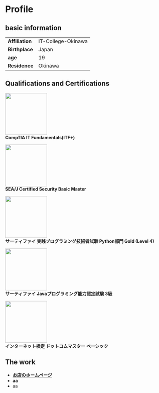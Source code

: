 # Profile
<body>
  <h2>basic information</h2>
  <table>
    <tr>
      <td>
        <Strong>Affiliation</Strong>
      </td>
      <td>
        IT-College-Okinawa
      </td>
    </tr>
    <tr>
      <td>
        <Strong>Birthplace</Strong>
      </td>
      <td>
        Japan
      </td>
    </tr>
    <tr>
      <td>
        <Strong>age</Strong>
      </td>
      <td>
        19
      </td>
    </tr>
    <tr>
      <td>
        <Strong>Residence</Strong>
      </td>
      <td>
        Okinawa
      </td>
    </tr>
  </table>
  <h2>Qualifications and Certifications</h2>
  <div>
    <div>
      <div>
        <img src="https://static.wixstatic.com/media/fd4a1c_977047c567c743e8a4b77cac6296ab4f~mv2.png/v1/fill/w_480,h_480,al_c,q_85,usm_0.66_1.00_0.01,enc_avif,quality_auto/fd4a1c_977047c567c743e8a4b77cac6296ab4f~mv2.png" width="133px">
      </div>
      <Strong>CompTIA IT Fundamentals(ITF+)</Strong>
    </div>
    <p></p>
    <div>
      <div>
        <img src="https://www.jcssa.or.jp/backing/img/logo-seaj.jpg" width="133px">
      </div>
      <Strong>SEA/J Certified Security Basic Master</Strong>
    </div>
    <p></p>
    <div>
      <div>
        <img src="https://encrypted-tbn0.gstatic.com/images?q=tbn:ANd9GcRG70KCbWctHry6d5JBu1qrbnkky0Ve7ivbUQ&s" width="133px">
      </div>
      <Strong>サーティファイ 実践プログラミング技術者試験 Python部門 Gold (Level 4)</Strong>
    </div>
    <p></p>
    <div>
      <div>
        <img src="https://ci3.googleusercontent.com/meips/ADKq_Naxcd3ZM16kua9n1XgRTkFP-hk3z5-0-V4GKey4KHn5WEW8WOmb8MM6vbsQik5z0UKcz1jLbSW_r5TVI0erl0mUrxH7LrqR2dAV8LSPGKdZxiW0-SErvfzjElEqZqCgg9y-_sNt8RugftMqEG-RbsdkyKPo2Co5mSTBgQ=s0-d-e1-ft#https://nlp.netlearning.co.jp/api/v1.0/openbadge/v2/BadgeClass/SVljWVNFRDVrNk41cFRuZVE0TUszQT09/Image" width="133px">
      </div>
      <Strong>サーティファイ Javaプログラミング能力認定試験 3級</Strong>
    </div>
    <p></p>
      <div>
        <div>
          <img src="https://www.ntt.com/content/dam/nttcom/hq/jp/business/services/application/content-video-delivery/com-master/img/qa_basic.png" width="133px">
        </div>
        <Strong>インターネット検定 ドットコムマスター ベーシック</Strong>
      </div>
    <p></p>
    </div>
  </div>
</body>

## The work
* [**お店のホームページ**](https://github.com/itc-s24005/WebEx_kouki/tree/main/kouki_kadai)
* **aa**
* aa
